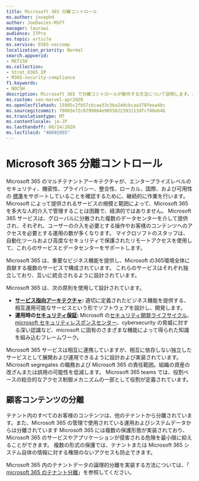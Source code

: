 ```yaml
---
title: Microsoft 365 分離コントロール
ms.author: josephd
author: JoeDavies-MSFT
manager: laurawi
audience: ITPro
ms.topic: article
ms.service: O365-seccomp
localization_priority: Normal
search.appverid:
- MET150
ms.collection:
- Strat_O365_IP
- M365-security-compliance
f1.keywords:
- NOCSH
description: Microsoft 365 で分離コントロールが動作する方法について説明します。これにより、必要に応じてサービス間での相互運用を行うことができます。
ms.custom: seo-marvel-apr2020
ms.openlocfilehash: 15805c2fb57cbcaa33c5ba24dcbcaa378feea4bc
ms.sourcegitcommit: 79065e72c0799064e9055022393113dfcf40eb4b
ms.translationtype: MT
ms.contentlocale: ja-JP
ms.lasthandoff: 08/14/2020
ms.locfileid: "46691955"
---
```

# <a name="microsoft-365-isolation-controls"></a>Microsoft 365 分離コントロール 

Microsoft 365 のマルチテナントアーキテクチャが、エンタープライズレベルのセキュリティ、機密性、プライバシー、整合性、ローカル、国際、および可用性の [標準](https://www.microsoft.com/TrustCenter/Compliance?service=Office#Icons)をサポートしていることを確認するために、継続的に作業を行います。 Microsoft によって提供されるサービスの規模と範囲によって、Microsoft 365 を多大な人的介入で管理することは困難で、経済的ではありません。 Microsoft 365 サービスは、グローバルに分散された複数のデータセンターを介して提供され、それぞれ、ユーザーの介入を必要とする操作やお客様のコンテンツへのアクセスを必要とする運用の数が多くなります。 マイクロソフトのスタッフは、自動化ツールおよび高度なセキュリティで保護されたリモートアクセスを使用して、これらのサービスとデータセンターをサポートします。 

Microsoft 365 は、重要なビジネス機能を提供し、Microsoft の365環境全体に貢献する複数のサービスで構成されています。 これらのサービスはそれぞれ独立しており、互いに統合されるように設計されています。

Microsoft 365 は、次の原則を使用して設計されています。

 - **[サービス指向アーキテクチャ](https://docs.microsoft.com/previous-versions/aa480021(v=msdn.10)):** 適切に定義されたビジネス機能を提供する、相互運用可能なサービスという形でソフトウェアを設計し、開発します。
 - **運用時の[セキュリティ保証](https://www.microsoft.com/download/details.aspx?id=40872):** Microsoft の[セキュリティ開発ライフサイクル](https://www.microsoft.com/sdl/default.aspx)、 [microsoft セキュリティレスポンスセンター](https://technet.microsoft.com/library/dn440717.aspx)、cybersecurity の脅威に対する深い認識など、microsoft に固有のさまざまな機能によって得られた知識を組み込むフレームワーク。

Microsoft 365 サービスは相互に連携していますが、相互に依存しない独立したサービスとして展開および運用できるように設計および実装されています。 Microsoft segregates の職務および Microsoft 365 の責任範囲。組織の資産の改ざんまたは誤用の可能性を低減します。 Microsoft 365 teams では、役割ベースの総合的なアクセス制御メカニズムの一部として役割が定義されています。

## <a name="customer-content-isolation"></a>顧客コンテンツの分離

テナント内のすべてのお客様のコンテンツは、他のテナントから分離されています。また、Microsoft 365 の管理で使用されている運用およびシステムデータからは分離されています Microsoft 365 には複数の保護形態が実装されており、Microsoft 365 のサービスやアプリケーションが侵害される危険を最小限に抑えることができます。 複数の形式の保護では、テナントまたは Microsoft 365 システム自体の情報に対する権限のないアクセスも防止できます。

Microsoft 365 内のテナントデータの論理的分離を実装する方法については、「 [microsoft 365 のテナント分離](microsoft-365-tenant-isolation-overview.md)」を参照してください。

